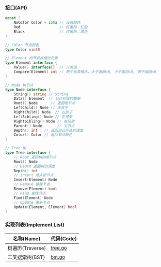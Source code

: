 ### 接口(API)

```go
const (
    NoColor Color = iota // 没有颜色
    Red                  // 红黑树：红色
    Black                // 红黑树：黑色
)

// Color 节点颜色
type Color uint8

// Element 树节点存储的元素
type Element interface {
    Value() interface{}  // 元素值
    Compare(Element) int // 两个元素相比，大于返回>0, 小于返回<0, 等于返回=0
}

// Node 树节点
type Node interface {
    String() string // String
    Data() Element  // 节点存储的数据
    Root() Node      // 返回根节点
    LeftChild() Node // 左孩子
    RightChild() Node  // 右孩子
    LeftSibling() Node // 左兄弟
    RightSibling() Node // 右兄弟
    Parent() Node       // 父节点
    Depth() int   // 返回自己所处的深度
    Color() Color // 返回节点颜色
}

// Tree 树
type Tree interface {
    // Root 返回树的根节点
    Root() Node
    // Depth 返回树的深度
    Depth() int
    // Insert 插入新节点
    Insert(Element) Node
    // Remove 移除节点
    Remove(Element) bool
    // Find 查找节点
    Find(Element) Node
    // Update 更新节点
    Update(Element, Element) bool
}
```

### 实现列表(Implement List)

| 名称(Name)      | 代码(Code)                                                                           |
|---------------|------------------------------------------------------------------------------------|
| 树遍历(Traverse) | [tree.go](https://github.com/pyihe/gobase/blob/master/data-structure/tree/tree.go) |
| 二叉搜索树(BST)    | [bst.go](https://github.com/pyihe/gobase/blob/master/data-structure/tree/bst.go)   |
